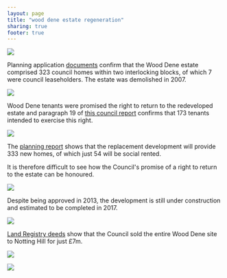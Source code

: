 ```yaml
---
layout: page
title: "wood dene estate regeneration"
sharing: true
footer: true
---
```

![](http://crappistmartin.github.io/images/wooddene1.jpg)

Planning application [documents](http://moderngov.southwark.gov.uk/documents/s38968/Report.pdf) confirm that the Wood Dene estate comprised 323 council homes within two interlocking blocks, of which 7 were council leaseholders. The estate was demolished in 2007. 

![](http://crappistmartin.github.io/images/wooddene2.jpg)

Wood Dene tenants were promised the right to return to the redeveloped estate and paragraph 19 of [this council report](http://moderngov.southwark.gov.uk/Data/Executive/20030729/Agenda/56%20-%20Disposal%20of%20216-224Underhill%20Road,%20SE22.pdf) confirms that 173 tenants intended to exercise this right.

![](http://crappistmartin.github.io/images/wooddenertr.png)

The [planning report](http://moderngov.southwark.gov.uk/documents/s38968/Report.pdf) shows that the replacement development will provide 333 new homes, of which just 54 will be social rented.

It is therefore difficult to see how the Council's promise of a right to return to the estate can be honoured.

![](http://crappistmartin.github.io/images/wooddeneor.png)

Despite being approved in 2013, the development is still under construction and estimated to be completed in 2017.

![](http://crappistmartin.github.io/images/wooddeneplan.jpg)

[Land Registry deeds](http://crappistmartin.github.io/images/LRegisterWoodDene.pdf) show that the Council sold the entire Wood Dene site to Notting Hill for just £7m.

![](http://crappistmartin.github.io/images/LRegisterWoodDene.png)

![](http://crappistmartin.github.io/images/wooddeneplan.jpg)

